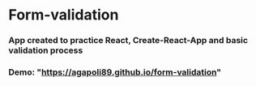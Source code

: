 # Form-validation

### App created to practice React, Create-React-App and basic validation process

### Demo: "https://agapoli89.github.io/form-validation"
